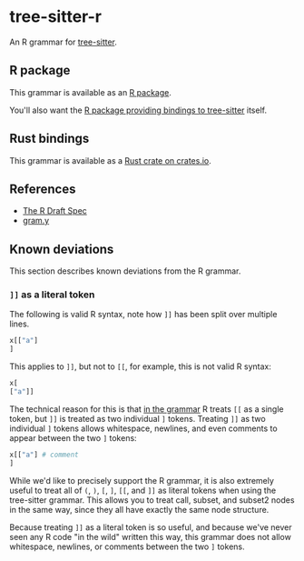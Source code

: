 # tree-sitter-r

An R grammar for [tree-sitter](https://github.com/tree-sitter/tree-sitter).

## R package

This grammar is available as an [R package](https://cran.r-project.org/web/packages/treesitter.r/index.html).

You'll also want the [R package providing bindings to tree-sitter](https://davisvaughan.github.io/r-tree-sitter/) itself.

## Rust bindings

This grammar is available as a [Rust crate on crates.io](https://crates.io/crates/tree-sitter-r).

## References

- [The R Draft Spec](https://cran.r-project.org/doc/manuals/r-release/R-lang.pdf)
- [gram.y](https://github.com/wch/r-source/blob/trunk/src/main/gram.y)

## Known deviations

This section describes known deviations from the R grammar.

### `]]` as a literal token

The following is valid R syntax, note how `]]` has been split over multiple lines.

```r
x[["a"]
]
```

This applies to `]]`, but not to `[[`, for example, this is not valid R syntax:

```r
x[
["a"]]
```

The technical reason for this is that [in the grammar](https://github.com/wch/r-source/blob/988774e05497bcf2cfac47bfbec59d551432e3fb/src/main/gram.y#L508) R treats `[[` as a single token, but `]]` is treated as two individual `]` tokens.
Treating `]]` as two individual `]` tokens allows whitespace, newlines, and even comments to appear between the two `]` tokens:

```r
x[["a"] # comment
]
```

While we'd like to precisely support the R grammar, it is also extremely useful to treat all of `(`, `)`, `[`, `]`, `[[`, and `]]` as literal tokens when using the tree-sitter grammar.
This allows you to treat call, subset, and subset2 nodes in the same way, since they all have exactly the same node structure.

Because treating `]]` as a literal token is so useful, and because we've never seen any R code "in the wild" written this way, this grammar does not allow whitespace, newlines, or comments between the two `]` tokens.
